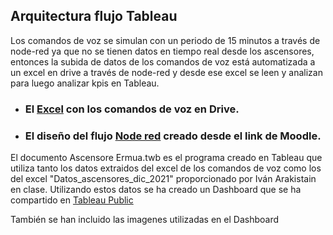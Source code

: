 ## Arquitectura flujo Tableau

Los comandos de voz se simulan con un periodo de 15 minutos a través de node-red ya que no se tienen datos en tiempo real desde los ascensores, entonces la subida de datos de los comandos de voz está automatizada a un excel en drive a través de node-red y desde ese excel se leen y analizan para luego analizar kpis en Tableau.

* ### El [Excel](https://docs.google.com/spreadsheets/d/1DuhQhVBs4jBqO62ucJH18hLz-siLDMmFLaAkOy_AL4A/edit#gid=956814287) con los comandos de voz en Drive.

* ### El diseño del flujo [Node red](https://8tomf0.stackhero-network.com/admin/#flow/e5135e566cac99ad) creado desde el link de Moodle.

El documento Ascensore Ermua.twb es el programa creado en Tableau que utiliza tanto los datos extraidos del excel de los comandos de voz como los del excel "Datos_ascensores_dic_2021" proporcionado por Iván Arakistain en clase. 
Utilizando estos datos se ha creado un Dashboard que se ha compartido en [Tableau Public](https://public.tableau.com/views/AscensoresErmua/DIGITALTWINDELOSASCENSORESPUBLICOSDEERMUA?:language=es-ES&publish=yes&:display_count=n&:origin=viz_share_link:showVizHome=no#1)

También se han incluido las imagenes utilizadas en el Dashboard
